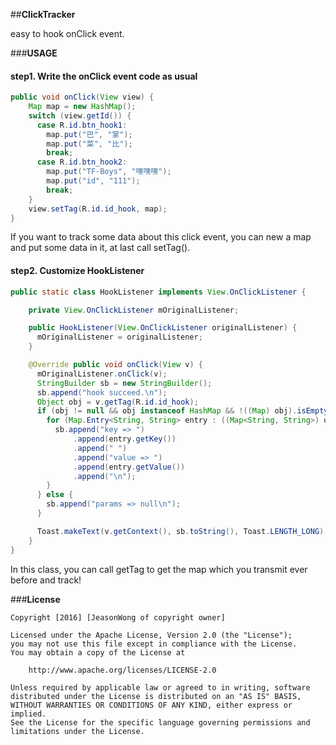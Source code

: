 ##**ClickTracker**

easy to hook onClick event.

###**USAGE**

#### step1. Write the onClick event code as usual

```java
public void onClick(View view) {
    Map map = new HashMap();
    switch (view.getId()) {
      case R.id.btn_hook1:
        map.put("巴", "掌");
        map.put("菜", "比");
        break;
      case R.id.btn_hook2:
        map.put("TF-Boys", "嘿嘿嘿");
        map.put("id", "111");
        break;
    }
    view.setTag(R.id.id_hook, map);
}
```
If you want to track some data about this click event, you can new a map and put some data in it, at last call setTag().

#### step2. Customize HookListener

```java
public static class HookListener implements View.OnClickListener {

    private View.OnClickListener mOriginalListener;

    public HookListener(View.OnClickListener originalListener) {
      mOriginalListener = originalListener;
    }

    @Override public void onClick(View v) {
      mOriginalListener.onClick(v);
      StringBuilder sb = new StringBuilder();
      sb.append("hook succeed.\n");
      Object obj = v.getTag(R.id.id_hook);
      if (obj != null && obj instanceof HashMap && !((Map) obj).isEmpty()) {
        for (Map.Entry<String, String> entry : ((Map<String, String>) obj).entrySet()) {
          sb.append("key => ")
              .append(entry.getKey())
              .append(" ")
              .append("value => ")
              .append(entry.getValue())
              .append("\n");
        }
      } else {
        sb.append("params => null\n");
      }

      Toast.makeText(v.getContext(), sb.toString(), Toast.LENGTH_LONG).show();
    }
}
```
In this class, you can call getTag to get the map which you transmit ever before and track!

###**License**
```license
Copyright [2016] [JeasonWong of copyright owner]

Licensed under the Apache License, Version 2.0 (the "License");
you may not use this file except in compliance with the License.
You may obtain a copy of the License at

    http://www.apache.org/licenses/LICENSE-2.0

Unless required by applicable law or agreed to in writing, software
distributed under the License is distributed on an "AS IS" BASIS,
WITHOUT WARRANTIES OR CONDITIONS OF ANY KIND, either express or implied.
See the License for the specific language governing permissions and
limitations under the License.
```
